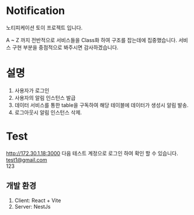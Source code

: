 

# Notification
노티피케이션 토이 프로젝트 입니다.

A ~ Z 까지 전반적으로 서비스들을 Class화 하여 구조를 잡는데에 집중했습니다.
서비스 구현 부분을 중점적으로 봐주시면 감사하겠습니다.

# 설명
1. 사용자가 로그인
2. 사용자의 알림 인스턴스 발급
3. 데이터 서비스를 통한 table을 구독하여 해당 테이블에 데이터가 생성시 알림 발송.
4. 로그아웃시 알림 인스턴스 삭제.

# Test
 http://172.30.1.18:3000
 다음 테스트 계정으로 로그인 하여 확인 할 수 있습니다.  <br/>
 test1@gmail.com <br/>
 123

## 개발 환경
1. Client: React + Vite
2. Server: NestJs
